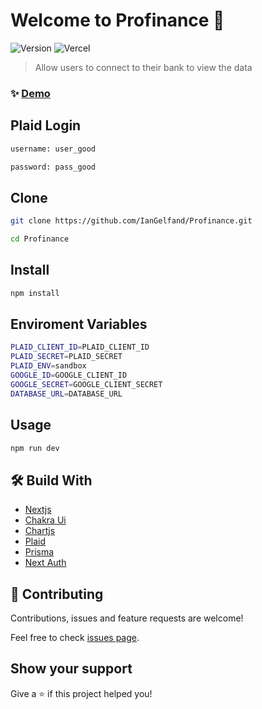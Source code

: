 # Welcome to Profinance 👋
![Version](https://img.shields.io/badge/version-0.1.0-blue.svg?cacheSeconds=2592000)
![Vercel](https://vercelbadge.vercel.app/api/iangelfand/profinance)

> Allow users to connect to their bank to view the data

### ✨ [Demo](https://profinance-iangelfand.vercel.app)

## Plaid Login

```sh
username: user_good
```
```sh
password: pass_good
```


## Clone

```sh
git clone https://github.com/IanGelfand/Profinance.git
```
```sh
cd Profinance
```

## Install

```sh
npm install
```

## Enviroment Variables
```sh
PLAID_CLIENT_ID=PLAID_CLIENT_ID
PLAID_SECRET=PLAID_SECRET
PLAID_ENV=sandbox
GOOGLE_ID=GOOGLE_CLIENT_ID
GOOGLE_SECRET=GOOGLE_CLIENT_SECRET
DATABASE_URL=DATABASE_URL
```


## Usage

```sh
npm run dev
```

## 🛠️ Build With

- [Nextjs](https://nextjs.org)
- [Chakra Ui](https://chakra-ui.com)
- [Chartjs](https://www.chartjs.org)
- [Plaid](https://plaid.com)
- [Prisma](https://www.prisma.io)
- [Next Auth](https://next-auth.js.org)

## 🤝 Contributing

Contributions, issues and feature requests are welcome!

Feel free to check [issues page](https://github.com/IanGelfand/Spacetagram/issues). 


## Show your support

Give a ⭐️ if this project helped you!


